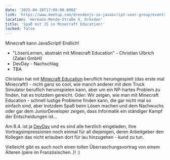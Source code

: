 ```yaml
---
date: '2025-04-10T17:00:00.000Z'
link: 'https://www.meetup.com/dresdenjs-io-javascript-user-group/events/306843387'
location: 'Hermann-Mende-Straße 4, Dresden'
title: 'Spaß mit JS in Minecraft Education!'
locked: false
---
```

Minecraft kann JavaScript! Endlich!

* "LösenLernen, abstrakt mit Minecraft Education" - Christian Ulbrich (Zalari GmbH)
* DevDay - Nachschlag
* TBA

Christian hat mit [Minecraft Education](https://education.minecraft.net/en-us) beruflich herumgespielt (das erste mal Minecraft!) - nicht ganz so cool, wie manch anderer mit dem Truck Simulator beruflich herumspielen kann, aber um ein NP-hartes Problem zu finden, hat es trotzdem gereicht. Oder: Wir zeigen, wie man mit Minecraft Education - schnell lustige Probleme finden kann, die gar nicht mal so einfach sind, aber trotzdem Spaß beim Lösen machen und dem Nachwuchs oder gar dem JuniorDeveloper zeigen, dass Informatik ein ständiger Kampf der Entscheidungen ist...

Am 8.4. ist ja [DevDay](https://www.devday.de/) und es sind alle herzlich eingeladen, ihre Vortragsimpressionen noch einmal für all diejenigen, deren Arbeitgeber den Kollegen das nicht erlauben dort für lau hinzugehen - kund zu tun.

Vielleicht gibt es auch noch einen tollen Überraschungsvortrag von einem Älteren (père im Französischen..)! :)
